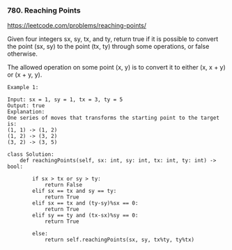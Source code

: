 ### 780. Reaching Points

https://leetcode.com/problems/reaching-points/

Given four integers sx, sy, tx, and ty, return true if it is possible to convert the point (sx, sy) to the point (tx, ty) through some operations, or false otherwise.

The allowed operation on some point (x, y) is to convert it to either (x, x + y) or (x + y, y).

```
Example 1:

Input: sx = 1, sy = 1, tx = 3, ty = 5
Output: true
Explanation:
One series of moves that transforms the starting point to the target is:
(1, 1) -> (1, 2)
(1, 2) -> (3, 2)
(3, 2) -> (3, 5)
```

```
class Solution:
    def reachingPoints(self, sx: int, sy: int, tx: int, ty: int) -> bool:
        
        if sx > tx or sy > ty:
            return False
        elif sx == tx and sy == ty:
            return True 
        elif sx == tx and (ty-sy)%sx == 0:
            return True 
        elif sy == ty and (tx-sx)%sy == 0:
            return True 
        
        else:
            return self.reachingPoints(sx, sy, tx%ty, ty%tx)
```
